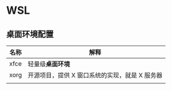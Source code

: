 # WSL

## 桌面环境配置

| 名称 | 解释                                           |
| ---- | ---------------------------------------------- |
| xfce | 轻量级**桌面环境**                             |
| xorg | 开源项目，提供 X 窗口系统的实现，就是 X 服务器 |
|      |                                                |

